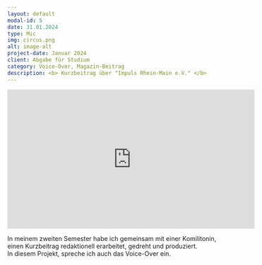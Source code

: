 ```yaml
---
layout: default
modal-id: 5
date: 31.01.2024
type: Mic
img: circus.png
alt: image-alt
project-date: Januar 2024
client: Abgabe für Studium
category: Voice-Over, Magazin-Beitrag
description: <b> Kurzbeitrag über "Impuls Rhein-Main e.V." </b>
---
```

<iframe width="560" height="315" src="https://www.youtube.com/embed/0Gw0naFHOSM?si=8cBQPLGBfFpYMMbX" title="YouTube video player" frameborder="0" allow="accelerometer; encrypted-media; picture-in-picture; web-share" referrerpolicy="strict-origin-when-cross-origin" allowfullscreen></iframe>

In meinem zweiten Semester habe ich gemeinsam mit einer Komilitonin, einen Kurzbeitrag redaktionell erarbeitet, gedreht und produziert. <br>
In diesem Projekt, spreche ich auch das Voice-Over ein.